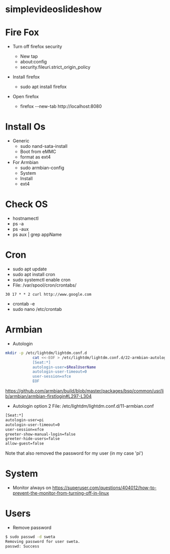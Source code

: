 # simplevideoslideshow

# Fire Fox
- Turn off firefox security
  - New tap
  - about:config
  - security.fileuri.strict_origin_policy

- Install firefox
  - sudo apt install firefox

- Open firefox
  - firefox --new-tab http://localhost:8080


# Install Os
- Generic
  - sudo nand-sata-install
  - Boot from eMMC
  - format as ext4
- For Armbian
  - sudo armbian-config
  - System
  - Install
  - ext4

# Check OS
- hostnamectl
- ps -a
- ps -aux
- ps aux | grep appName

# Cron
- sudo apt update
- sudo apt install cron
- sudo systemctl enable cron
- File: /var/spool/cron/crontabs/
```cron
30 17 * * 2 curl http://www.google.com
```

- crontab -e
- sudo nano /etc/crontab

# Armbian 
- Autologin
```sh
mkdir -p /etc/lightdm/lightdm.conf.d
			cat <<-EOF > /etc/lightdm/lightdm.conf.d/22-armbian-autologin.conf
			[Seat:*]
			autologin-user=$RealUserName
			autologin-user-timeout=0
			user-session=xfce
			EOF
```
https://github.com/armbian/build/blob/master/packages/bsp/common/usr/lib/armbian/armbian-firstlogin#L297-L304

- Autologin option 2
File: /etc/lightdm/lightdm.conf.d/11-armbian.conf
```sh
[Seat:*]
autologin-user=pi
autologin-user-timeout=0
user-session=xfce
greeter-show-manual-login=false
greeter-hide-users=false
allow-guest=false
```
Note that also removed the password for my user (in my case 'pi')

# System
- Monitor always on
https://superuser.com/questions/404012/how-to-prevent-the-monitor-from-turning-off-in-linux

# Users
- Remove password
```sh
$ sudo passwd -d sweta
Removing password for user sweta.
passwd: Success
```
